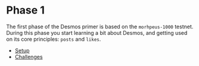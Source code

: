 # Phase 1
The first phase of the Desmos primer is based on the `morhpeus-1000` testnet. During this phase you start learning a bit about Desmos, and getting used on its core principles: `posts` and `likes`. 

- [Setup](setup/README.md)
- [Challenges](challenges/README.md)
